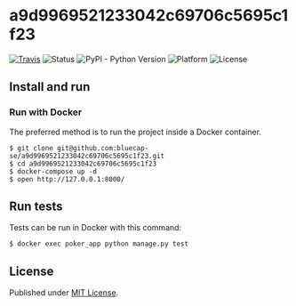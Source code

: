 # a9d9969521233042c69706c5695c1f23

[![Travis](https://img.shields.io/travis/bluecap-se/a9d9969521233042c69706c5695c1f23.svg)](https://travis-ci.org/bluecap-se/a9d9969521233042c69706c5695c1f23)
![Status](https://img.shields.io/badge/status-stable-brightgreen.svg)
![PyPI - Python Version](https://img.shields.io/badge/python-3.7-blue.svg)
![Platform](https://img.shields.io/badge/platform-osx-lightgrey.svg)
![License](https://img.shields.io/badge/license-MIT-blue.svg)

## Install and run

### Run with Docker

The preferred method is to run the project inside a Docker container.

```
$ git clone git@github.com:bluecap-se/a9d9969521233042c69706c5695c1f23.git
$ cd a9d9969521233042c69706c5695c1f23
$ docker-compose up -d
$ open http://127.0.0.1:8000/
```

## Run tests

Tests can be run in Docker with this command:

```
$ docker exec poker_app python manage.py test
```

## License

Published under [MIT License](https://github.com/bluecap-se/a9d9969521233042c69706c5695c1f23/develop/LICENSE).
